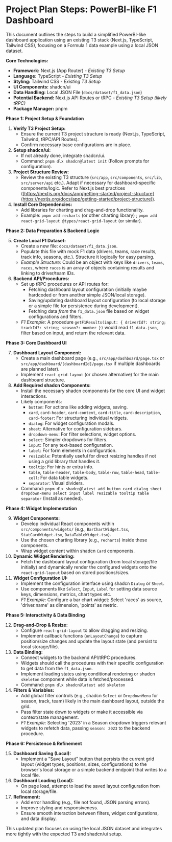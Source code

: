 # Project Plan Steps: PowerBI-like F1 Dashboard

This document outlines the steps to build a simplified PowerBI-like dashboard application using an existing T3 stack (Next.js, TypeScript, Tailwind CSS), focusing on a Formula 1 data example using a local JSON dataset.

**Core Technologies:**

*   **Framework:** Next.js (App Router) - *Existing T3 Setup*
*   **Language:** TypeScript - *Existing T3 Setup*
*   **Styling:** Tailwind CSS - *Existing T3 Setup*
*   **UI Components:** shadcn/ui
*   **Data Handling:** Local JSON File (`docs/dataset/f1_data.json`)
*   **Potential Backend:** Next.js API Routes or tRPC - *Existing T3 Setup (likely tRPC)*
*   **Package Manager:** pnpm

**Phase 1: Project Setup & Foundation**

1.  **Verify T3 Project Setup:**
    *   Ensure the current T3 project structure is ready (Next.js, TypeScript, Tailwind, tRPC/API Routes).
    *   Confirm necessary base configurations are in place.
2.  **Setup shadcn/ui:**
    *   If not already done, integrate shadcn/ui.
    *   Command: `pnpm dlx shadcn@latest init` (Follow prompts for configuration).
3.  **Project Structure Review:**
    *   Review the existing T3 structure (`src/app`, `src/components`, `src/lib`, `src/server/api` etc.). Adapt if necessary for dashboard-specific components/logic. Refer to Next.js best practices ([https://nextjs.org/docs/app/getting-started/project-structure](https://nextjs.org/docs/app/getting-started/project-structure)).
4.  **Install Core Dependencies:**
    *   Add libraries for charting and drag-and-drop functionality.
    *   Example: `pnpm add recharts` (or other charting library) ; `pnpm add react-grid-layout @types/react-grid-layout` (or similar).

**Phase 2: Data Preparation & Backend Logic**

5.  **Create Local F1 Dataset:**
    *   Create a new file: `docs/dataset/f1_data.json`.
    *   Populate this file with mock F1 data (drivers, teams, race results, track info, seasons, etc.). Structure it logically for easy parsing.
    *   *Example Structure:* Could be an object with keys like `drivers`, `teams`, `races`, where `races` is an array of objects containing results and linking to driver/team IDs.
6.  **Backend API/Procedures:**
    *   Set up tRPC procedures or API routes for:
        *   Fetching dashboard layout configuration (initially maybe hardcoded or from another simple JSON/local storage).
        *   Saving/updating dashboard layout configuration (to local storage or a simple file for persistence during development).
        *   Fetching data *from* the `f1_data.json` file based on widget configurations and filters.
    *   *F1 Example:* A procedure `getF1Results(input: { driverId?: string; trackId?: string; season?: number })` would read `f1_data.json`, filter based on input, and return the relevant data.

**Phase 3: Core Dashboard UI**

7.  **Dashboard Layout Component:**
    *   Create a main dashboard page (e.g., `src/app/dashboard/page.tsx` or `src/app/dashboard/[dashboardId]/page.tsx` if multiple dashboards are planned later).
    *   Implement `react-grid-layout` (or chosen alternative) for the main dashboard structure.
8.  **Add Required shadcn Components:**
    *   Install the necessary shadcn components for the core UI and widget interactions.
    *   Likely components:
        *   `button`: For actions like adding widgets, saving.
        *   `card`, `card-header`, `card-content`, `card-title`, `card-description`, `card-footer`: For structuring individual widgets.
        *   `dialog`: For widget configuration modals.
        *   `sheet`: Alternative for configuration sidebars.
        *   `dropdown-menu`: For filter selections, widget options.
        *   `select`: Simpler dropdowns for filters.
        *   `input`: For any text-based configuration.
        *   `label`: For form elements in configuration.
        *   `resizable`: Potentially useful for direct resizing handles if not using a grid library that handles it.
        *   `tooltip`: For hints or extra info.
        *   `table`, `table-header`, `table-body`, `table-row`, `table-head`, `table-cell`: For data table widgets.
        *   `separator`: Visual dividers.
    *   Command: `pnpm dlx shadcn@latest add button card dialog sheet dropdown-menu select input label resizable tooltip table separator` (Install as needed).

**Phase 4: Widget Implementation**

9.  **Widget Components:**
    *   Develop individual React components within `src/components/widgets/` (e.g., `BarChartWidget.tsx`, `StatCardWidget.tsx`, `DataTableWidget.tsx`).
    *   Use the chosen charting library (e.g., `recharts`) inside these components.
    *   Wrap widget content within shadcn `Card` components.
10. **Dynamic Widget Rendering:**
    *   Fetch the dashboard layout configuration (from local storage/file initially) and dynamically render the configured widgets onto the `react-grid-layout` based on stored positions/sizes.
11. **Widget Configuration UI:**
    *   Implement the configuration interface using shadcn `Dialog` or `Sheet`.
    *   Use components like `Select`, `Input`, `Label` for setting data source keys, dimensions, metrics, chart types etc.
    *   *F1 Example:* Configure a bar chart widget: Select 'races' as source, 'driver.name' as dimension, 'points' as metric.

**Phase 5: Interactivity & Data Binding**

12. **Drag-and-Drop & Resize:**
    *   Configure `react-grid-layout` to allow dragging and resizing.
    *   Implement callback functions (`onLayoutChange`) to capture position/size changes and update the layout state (and persist to local storage/file).
13. **Data Binding:**
    *   Connect widgets to the backend API/tRPC procedures.
    *   Widgets should call the procedures with their specific configuration to get data from the `f1_data.json`.
    *   Implement loading states using conditional rendering or shadcn `skeleton` component while data is fetched/processed.
    *   Command: `pnpm dlx shadcn@latest add skeleton`
14. **Filters & Variables:**
    *   Add global filter controls (e.g., shadcn `Select` or `DropdownMenu` for season, track, team) likely in the main dashboard layout, outside the grid.
    *   Pass filter state down to widgets or make it accessible via context/state management.
    *   *F1 Example:* Selecting '2023' in a Season dropdown triggers relevant widgets to refetch data, passing `season: 2023` to the backend procedure.

**Phase 6: Persistence & Refinement**

15. **Dashboard Saving (Local):**
    *   Implement a "Save Layout" button that persists the current grid layout (widget types, positions, sizes, configurations) to the browser's local storage or a simple backend endpoint that writes to a local file.
16. **Dashboard Loading (Local):**
    *   On page load, attempt to load the saved layout configuration from local storage/file.
17. **Refinement:**
    *   Add error handling (e.g., file not found, JSON parsing errors).
    *   Improve styling and responsiveness.
    *   Ensure smooth interaction between filters, widget configurations, and data display.

This updated plan focuses on using the local JSON dataset and integrates more tightly with the expected T3 and shadcn/ui setup. 
